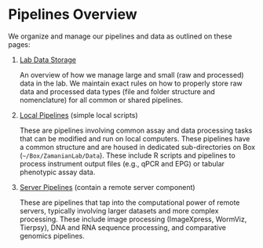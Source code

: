 # Pipelines Overview

We organize and manage our pipelines and data as outlined on these pages:

1. [Lab Data Storage](pipelines_storage.md)

    An overview of how we manage large and small (raw and processed) data in the lab. We maintain exact rules on how to properly store raw data and processed data types (file and folder structure and nomenclature) for all common or shared pipelines.

2. [Local Pipelines](pipelines_local.md) (simple local scripts)

    These are pipelines involving common assay and data processing tasks that can be modified and run on local computers. These pipelines have a common structure and are housed in dedicated sub-directories on Box (``~/Box/ZamanianLab/Data``). These include R scripts and pipelines to process instrument output files (e.g., qPCR and EPG) or tabular phenotypic assay data.

3. [Server Pipelines](pipelines_server.md) (contain a remote server component)

    These are pipelines that tap into the computational power of remote servers, typically involving larger datasets and more complex processing. These include image processing (ImageXpress, WormViz, Tierpsy), DNA and RNA sequence processing, and comparative genomics pipelines.
